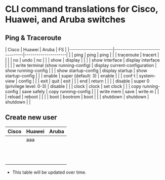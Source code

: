 # CLI command translations for Cisco, Huawei, and Aruba switches
## Ping & Traceroute
| Cisco                | Huawei                         | Aruba               | FS |
|----------------------|--------------------------------|---------------------|    |
| ping                 | ping                           | ping                |    |
| traceroute           | tracert                        |                     |    |
| no <command>         | undo <command>                 | no <command>        |    |
| show                 | display                        |                     |    |
| show interface       | display interface              |                     |    |
| write terminal (show running-config)  | display current-configuration  | show running-config |    |
| show startup-config  | display startup                | show startup-config |    |
| enable               | super (default: 3)             | enable              |    |
| conf t               | system-view                    | config              |    |
| exit                 | quit                           | exit                |    |
| end                  | return                         |                     |    |
| disable              | super 0 (privilege level: 0-3) | disable             |    |
| clock                | clock                          | set clock           |    |
| copy running-config  | save safely                    | copy running-config |    |
| write mem            | save                           | write m             |    |
| reload               | reboot                         |   |    |
| boot                 | bootrom                        | boot      |    |
| shutdown             | shutdown                       | shutdown  |    |

## Create new user
| Cisco                | Huawei                         | Aruba               |
|----------------------|--------------------------------|---------------------|
|   | aaa  |   |    |
|   |   |   |    |
|   |   |   |    |
|   |   |   |    |
|   |   |   |    |
|   |   |   |    |
|   |   |   |    |
|   |   |   |    |
|   |   |   |    |
|   |   |   |    |
|   |   |   |    |
|   |   |   |    |

* This table will be updated over time.
